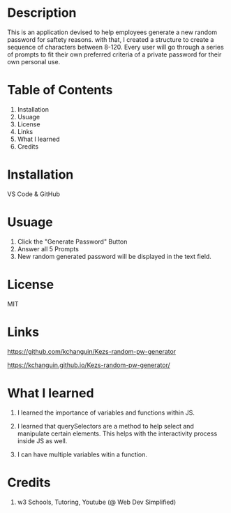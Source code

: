 # Description

This is an application devised to help employees generate a new random password for saftety reasons. with that, I created a structure to create a sequence of characters between 8-120. Every user will go through a series of prompts to fit their own preferred criteria of a private password for their own personal use.

# Table of Contents

1. Installation
2. Usuage
3. License
4. Links
5. What I learned
6. Credits

# Installation

VS Code & GitHub

# Usuage 

1. Click the "Generate Password" Button
2. Answer all 5 Prompts
3. New random generated password will be displayed in the text field.

# License

MIT

# Links 

https://github.com/kchanguin/Kezs-random-pw-generator

https://kchanguin.github.io/Kezs-random-pw-generator/

# What I learned

1. I learned the importance of variables and functions within JS.

2.  I learned that querySelectors are a method to help select and manipulate certain elements. This helps with the interactivity process inside JS as well.

3.  I can have multiple variables witin a function.

# Credits 

1. w3 Schools, Tutoring, Youtube (@ Web Dev Simplified)



